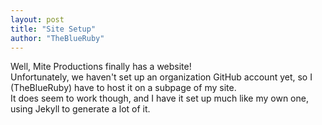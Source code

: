```yaml
---
layout: post
title: "Site Setup"
author: "TheBlueRuby"
---
```


Well, Mite Productions finally has a website!  
Unfortunately, we haven't set up an organization GitHub account yet, so I (TheBlueRuby) have to host it on a subpage of my site.  
It does seem to work though, and I have it set up much like my own one, using Jekyll to generate a lot of it.  
